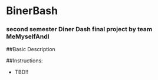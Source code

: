 # BinerBash
### second semester Diner Dash final project by team MeMyselfAndI

##Basic Description


##Instructions:
- TBD!!


